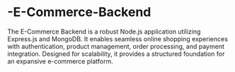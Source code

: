 # -E-Commerce-Backend
The E-Commerce Backend is a robust Node.js application utilizing Express.js and MongoDB. It enables seamless online shopping experiences with authentication, product management, order processing, and payment integration. Designed for scalability, it provides a structured foundation for an expansive e-commerce platform.

